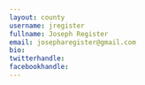 ```yaml
---
layout: county 
username: jregister
fullname: Joseph Register
email: josepharegister@gmail.com
bio: 
twitterhandle: 
facebookhandle: 
---
```

